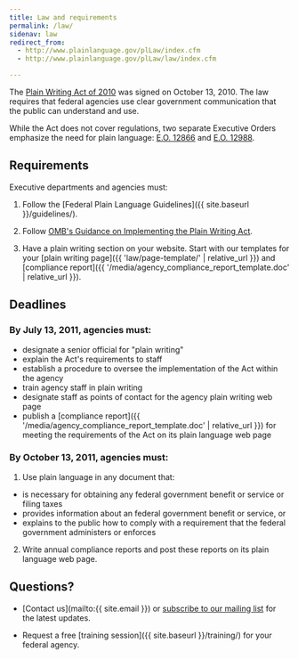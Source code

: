 ```yaml
---
title: Law and requirements
permalink: /law/
sidenav: law
redirect_from:
  - http://www.plainlanguage.gov/plLaw/index.cfm
  - http://www.plainlanguage.gov/plLaw/law/index.cfm

---
```


The [Plain Writing Act of 2010](https://www.gpo.gov/fdsys/pkg/PLAW-111publ274/content-detail.html) was signed on October 13, 2010. The law requires that federal agencies use clear government communication that the public can understand and use.

While the Act does not cover regulations, two separate Executive Orders emphasize the need for plain language: [E.O. 12866](https://www.archives.gov/files/federal-register/executive-orders/pdf/12866.pdf) and [E.O. 12988](https://www.gpo.gov/fdsys/pkg/FR-1996-02-07/pdf/96-2755.pdf).

## Requirements

Executive departments and agencies must:

1. Follow the [Federal Plain Language Guidelines]({{ site.baseurl }}/guidelines/).

2. Follow [OMB's Guidance on Implementing the Plain Writing Act](https://obamawhitehouse.archives.gov/sites/default/files/omb/memoranda/2011/m11-15.pdf).

3. Have a plain writing section on your website. Start with our templates for your [plain writing page]({{ 'law/page-template/' | relative_url }}) and [compliance report]({{ '/media/agency_compliance_report_template.doc' | relative_url }}).

## Deadlines

### By July 13, 2011, agencies must:

- designate a senior official for "plain writing"
- explain the Act's requirements to staff
- establish a procedure to oversee the implementation of the Act within the agency
- train agency staff in plain writing
- designate staff as points of contact for the agency plain writing web page
- publish a [compliance report]({{ '/media/agency_compliance_report_template.doc' | relative_url }}) for meeting the requirements of the Act on its plain language web page

### By October 13, 2011, agencies must:

1. Use plain language in any document that:
  - is necessary for obtaining any federal government benefit or service or filing taxes
  - provides information about an federal government benefit or service, or
  - explains to the public how to comply with a requirement that the federal government administers or enforces
2. Write annual compliance reports and post these reports on its plain language web page.

## Questions?

- [Contact us](mailto:{{ site.email }}) or [subscribe to our mailing list](https://www.digitalgov.gov/communities/plain-language-community-of-practice/) for the latest updates.

- Request a free [training session]({{ site.baseurl }}/training/) for your federal agency.
